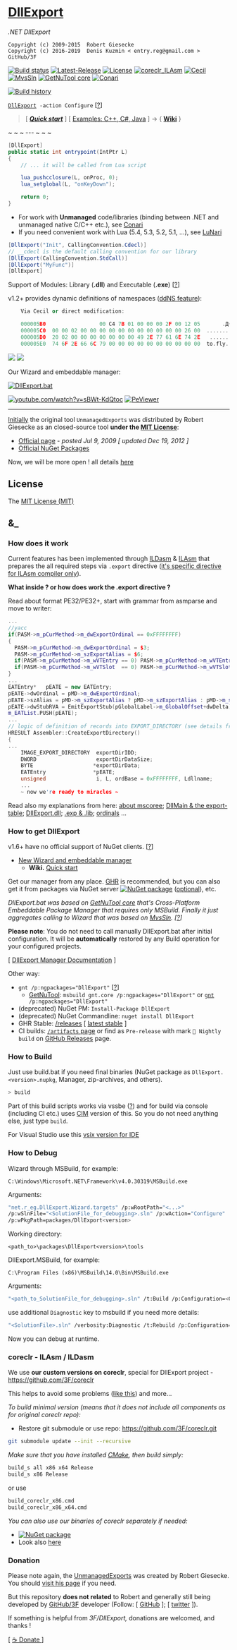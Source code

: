 # [DllExport](https://github.com/3F/DllExport)

*.NET DllExport*

```
Copyright (c) 2009-2015  Robert Giesecke
Copyright (c) 2016-2019  Denis Kuzmin < entry.reg@gmail.com > GitHub/3F
```

[![Build status](https://ci.appveyor.com/api/projects/status/yh1pnuhaqk8h334h/branch/master?svg=true)](https://ci.appveyor.com/project/3Fs/dllexport/branch/master)
[![Latest-Release](https://img.shields.io/github/release/3F/DllExport.svg)](https://github.com/3F/DllExport/releases/latest)
[![License](https://img.shields.io/badge/License-MIT-74A5C2.svg)](https://github.com/3F/DllExport/blob/master/LICENSE)
[![coreclr_ILAsm](https://img.shields.io/badge/coreclr_ILAsm-v4.5.1-C8597A.svg)](https://www.nuget.org/packages/ILAsm/)
[![Cecil](https://img.shields.io/badge/Cecil-0.10.4-1182C3.svg)](https://github.com/jbevain/cecil)
[![MvsSln](https://img.shields.io/badge/MvsSln-v2.3.0-865FC5.svg)](https://github.com/3F/MvsSln)
[![GetNuTool core](https://img.shields.io/badge/GetNuTool-v1.7-93C10B.svg)](https://github.com/3F/GetNuTool)
[![Conari](https://img.shields.io/badge/Conari-v1.3.0-8AA875.svg)](https://github.com/3F/Conari)

[![Build history](https://buildstats.info/appveyor/chart/3Fs/dllexport?buildCount=20&includeBuildsFromPullRequest=true&showStats=true)](https://ci.appveyor.com/project/3Fs/dllexport/history)

[`DllExport`](https://3f.github.io/DllExport/releases/latest/manager/)` -action Configure` [[?](#how-to-get-dllexport)]

> [ ***[Quick start](https://github.com/3F/DllExport/wiki/Quick-start)*** ] [ [Examples: C++, C#, Java](https://github.com/3F/DllExport/wiki/Examples) ] 
> -> { **[Wiki](https://github.com/3F/DllExport/wiki)** }

~ ~ ~ --- ~ ~ ~

```csharp
[DllExport]
public static int entrypoint(IntPtr L)
{
    // ... it will be called from Lua script

    lua_pushcclosure(L, onProc, 0);
    lua_setglobal(L, "onKeyDown");

    return 0;
}
```

* For work with **Unmanaged** code/libraries (binding between .NET and unmanaged native C/C++ etc.), see [Conari](https://github.com/3F/Conari)
* If you need convenient work with Lua (5.4, 5.3, 5.2, 5.1, ...), see [LuNari](https://github.com/3F/LuNari)

```csharp
[DllExport("Init", CallingConvention.Cdecl)]
// __cdecl is the default calling convention for our library
[DllExport(CallingConvention.StdCall)]
[DllExport("MyFunc")]
[DllExport]
```

Support of Modules: Library (**.dll**) and Executable (**.exe**) [[?](https://github.com/3F/DllExport/issues/18)]


v1.2+ provides dynamic definitions of namespaces ([ddNS feature](https://github.com/3F/DllExport/issues/2)):

```cpp
    Via Cecil or direct modification:

    000005B0                 00 C4 7B 01 00 00 00 2F 00 12 05       .Д{..../...
    000005C0  00 00 02 00 00 00 00 00 00 00 00 00 00 00 26 00  ..............&.
    000005D0  20 02 00 00 00 00 00 00 00 49 2E 77 61 6E 74 2E   ........I.want.   <<<-
    000005E0  74 6F 2E 66 6C 79 00 00 00 00 00 00 00 00 00 00  to.fly..........  <<<-
```

[![](https://raw.githubusercontent.com/3F/DllExport/master/Resources/img/DllExport.png)](#)
[![](https://raw.githubusercontent.com/3F/DllExport/master/Resources/img/DllExport_ordinals.png)](https://github.com/3F/DllExport/issues/11#issuecomment-250907940)

Our Wizard and embeddable manager:

[![DllExport.bat](https://raw.githubusercontent.com/3F/DllExport/master/Resources/img/DllExport_manager.png)](https://3f.github.io/DllExport/releases/latest/manager/)

[![youtube.com/watch?v=sBWt-KdQtoc](https://raw.githubusercontent.com/3F/DllExport/master/Resources/img/DllExport_Wizard_overview_youtube.jpg)](https://www.youtube.com/watch?v=sBWt-KdQtoc)
[![PeViewer](https://raw.githubusercontent.com/3F/DllExport/master/Resources/img/DllExport_PeViewer.png)](https://github.com/3F/DllExport/issues/55)

----


[Initially](https://github.com/3F/DllExport/issues/3) the original tool `UnmanagedExports` was distributed by Robert Giesecke as an closed-source tool **under the [MIT License](https://opensource.org/licenses/mit-license.php)**:

* [Official page](https://sites.google.com/site/robertgiesecke/Home/uploads/unmanagedexports) - *posted Jul 9, 2009 [ updated Dec 19, 2012 ]*
* [Official NuGet Packages](https://www.nuget.org/packages/UnmanagedExports)

Now, we will be more open ! all details [here](https://github.com/3F/DllExport/issues/3)

## License

The [MIT License (MIT)](https://github.com/3F/DllExport/blob/master/LICENSE)

## &_

### How does it work

Current features has been implemented through [ILDasm](https://github.com/3F/coreclr/tree/master/src/ildasm) & [ILAsm](https://github.com/3F/coreclr/tree/master/src/ilasm) that prepares the all required steps via `.export` directive ([it's specific directive for ILAsm compiler only](https://github.com/3F/DllExport/issues/45#issuecomment-317802099)).

**What inside ? or how does work the .export directive ?**

Read about format PE32/PE32+, start with grammar from asmparse and move to writer:

```cpp
...
//yacc
if(PASM->m_pCurMethod->m_dwExportOrdinal == 0xFFFFFFFF)
{
  PASM->m_pCurMethod->m_dwExportOrdinal = $3;
  PASM->m_pCurMethod->m_szExportAlias = $6;
  if(PASM->m_pCurMethod->m_wVTEntry == 0) PASM->m_pCurMethod->m_wVTEntry = 1;
  if(PASM->m_pCurMethod->m_wVTSlot  == 0) PASM->m_pCurMethod->m_wVTSlot = $3 + 0x8000;
}
...
EATEntry*   pEATE = new EATEntry;
pEATE->dwOrdinal = pMD->m_dwExportOrdinal;
pEATE->szAlias = pMD->m_szExportAlias ? pMD->m_szExportAlias : pMD->m_szName;
pEATE->dwStubRVA = EmitExportStub(pGlobalLabel->m_GlobalOffset+dwDelta);
m_EATList.PUSH(pEATE);
...
// logic of definition of records into EXPORT_DIRECTORY (see details from PE format)
HRESULT Assembler::CreateExportDirectory()  
{
...
    IMAGE_EXPORT_DIRECTORY  exportDirIDD;
    DWORD                   exportDirDataSize;
    BYTE                   *exportDirData;
    EATEntry               *pEATE;
    unsigned                i, L, ordBase = 0xFFFFFFFF, Ldllname;
    ...
    ~ now we're ready to miracles ~
```

Read also my explanations from here: [about mscoree](https://github.com/3F/DllExport/issues/45#issuecomment-317802099); [DllMain & the export-table](https://github.com/3F/DllExport/issues/5#issuecomment-240697109); [DllExport.dll](https://github.com/3F/DllExport/issues/28#issuecomment-281957212); [.exp & .lib](https://github.com/3F/DllExport/issues/9#issuecomment-246189220); [ordinals](https://github.com/3F/DllExport/issues/8#issuecomment-245228065) ...

### How to get DllExport

v1.6+ have no official support of NuGet clients. [[?](https://github.com/3F/DllExport/wiki/DllExport-Manager-Q-A)]

* [New Wizard and embeddable manager](https://www.youtube.com/watch?v=sBWt-KdQtoc)
    * **Wiki.** [Quick start](https://github.com/3F/DllExport/wiki/Quick-start)

Get our manager from any place. [GHR](https://github.com/3F/DllExport/releases/latest) is recommended, but you can also get it from packages via NuGet server [![NuGet package](https://img.shields.io/nuget/v/DllExport.svg)](https://www.nuget.org/packages/DllExport/) ([optional](https://youtu.be/okPThdWDZMM?t=1m1s)), etc.

*DllExport.bat was based on [GetNuTool core](https://github.com/3F/GetNuTool) that's Cross-Platform Embeddable Package Manager that requires only MSBuild. Finally it just aggregates calling to Wizard that was based on [MvsSln](https://github.com/3F/MvsSln). [[?](https://github.com/3F/DllExport/wiki/DllExport-Manager-Q-A#is-this-cross-platform-solution-)]*

**Please note**: You do not need to call manually DllExport.bat after initial configuration. It will be **automatically** restored by any Build operation for your configured projects.

[ [DllExport Manager Documentation](https://github.com/3F/DllExport/wiki/DllExport-Manager) ]


Other way:

* `gnt /p:ngpackages="DllExport"` [[?](https://github.com/3F/GetNuTool)]
    * [GetNuTool](https://github.com/3F/GetNuTool): `msbuild gnt.core /p:ngpackages="DllExport"` or [`gnt`](https://3F.github.io/GetNuTool/releases/latest/gnt/)` /p:ngpackages="DllExport"`
* (deprecated) NuGet PM: `Install-Package DllExport`
* (deprecated) NuGet Commandline: `nuget install DllExport`
* GHR Stable: [/releases](https://github.com/3F/DllExport/releases) [ [latest stable](https://github.com/3F/DllExport/releases/latest) ]
* CI builds: [`/artifacts` page](https://ci.appveyor.com/project/3Fs/dllexport/history) or find as `Pre-release` with mark `🎲 Nightly build` on [GitHub Releases](https://github.com/3F/DllExport/releases) page.

### How to Build

Just use build.bat if you need final binaries (NuGet package as `DllExport.<version>.nupkg`, Manager, zip-archives, and others).

```bash
> build
```

Part of this build scripts works via vssbe ([?](https://github.com/3F/DllExport/issues/31#issuecomment-294231378)) and for build via console (including CI etc.) uses [CIM](https://www.nuget.org/packages/vsSBE.CI.MSBuild/) version of this. So you do not need anything else, just type `build`.

For Visual Studio use this [vsix version for IDE](https://visualstudiogallery.msdn.microsoft.com/0d1dbfd7-ed8a-40af-ae39-281bfeca2334/)

### How to Debug

Wizard through MSBuild, for example:

```
C:\Windows\Microsoft.NET\Framework\v4.0.30319\MSBuild.exe
```

Arguments:

```bash
"net.r_eg.DllExport.Wizard.targets" /p:wRootPath="<...>" 
/p:wSlnFile="<SolutionFile_for_debugging>.sln" /p:wAction="Configure" 
/p:wPkgPath=packages/DllExport<version>
```

Working directory:
```
<path_to>\packages\DllExport<version>\tools
```

DllExport.MSBuild, for example:

```
C:\Program Files (x86)\MSBuild\14.0\Bin\MSBuild.exe
```

Arguments:

```bash
"<path_to_SolutionFile_for_debugging>.sln" /t:Build /p:Configuration=<Configuration>
```

use additional `Diagnostic` key to msbuild if you need more details:
```bash
"<SolutionFile>.sln" /verbosity:Diagnostic /t:Rebuild /p:Configuration=<Configuration>
```

Now you can debug at runtime.

### coreclr - ILAsm / ILDasm

We use **our custom versions on coreclr**, special for DllExport project - https://github.com/3F/coreclr

This helps to avoid some problems ([like this](https://github.com/3F/DllExport/issues/17)) and more...

*To build minimal version (means that it does not include all components as for original coreclr repo):*

* Restore git submodule or use repo: https://github.com/3F/coreclr.git

```bash
git submodule update --init --recursive
```

*Make sure that you have installed [CMake](https://cmake.org/download/), then build simply:*

```bash
build_s all x86 x64 Release
build_s x86 Release
```

or use
```bash
build_coreclr_x86.cmd
build_coreclr_x86_x64.cmd
```

*You can also use our binaries of coreclr separately if needed:*

* [![NuGet package](https://img.shields.io/nuget/v/ILAsm.svg)](https://www.nuget.org/packages/ILAsm/)
* Look also [here](https://github.com/3F/coreclr/issues/1)


### Donation

Please note again, the [UnmanagedExports](https://www.nuget.org/packages/UnmanagedExports) was created by Robert Giesecke. You should [visit his page](https://sites.google.com/site/robertgiesecke/Home/uploads/unmanagedexports) if you need.

But this repository **does not related** to Robert and generally still being developed by [GitHub/3F](https://github.com/3F) developer (Follow: [ [GitHub](https://github.com/3F) ]; [ [twitter](https://twitter.com/GitHub3F) ]). 

If something is helpful from *3F/DllExport,* donations are welcomed, and thanks !

[ [ ☕ Donate ](https://3F.github.com/Donation/) ]

